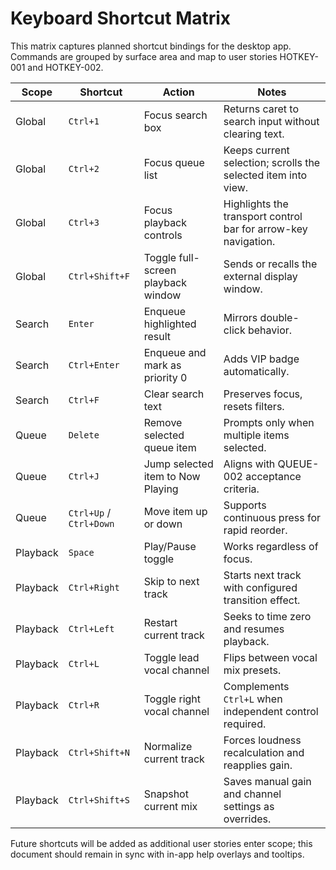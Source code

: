 # Keyboard Shortcut Matrix

This matrix captures planned shortcut bindings for the desktop app. Commands are grouped by surface area and map to user stories HOTKEY-001 and HOTKEY-002.

| Scope | Shortcut | Action | Notes |
|-------|----------|--------|-------|
| Global | `Ctrl+1` | Focus search box | Returns caret to search input without clearing text. |
| Global | `Ctrl+2` | Focus queue list | Keeps current selection; scrolls the selected item into view. |
| Global | `Ctrl+3` | Focus playback controls | Highlights the transport control bar for arrow-key navigation. |
| Global | `Ctrl+Shift+F` | Toggle full-screen playback window | Sends or recalls the external display window. |
| Search | `Enter` | Enqueue highlighted result | Mirrors double-click behavior. |
| Search | `Ctrl+Enter` | Enqueue and mark as priority 0 | Adds VIP badge automatically. |
| Search | `Ctrl+F` | Clear search text | Preserves focus, resets filters. |
| Queue | `Delete` | Remove selected queue item | Prompts only when multiple items selected. |
| Queue | `Ctrl+J` | Jump selected item to Now Playing | Aligns with QUEUE-002 acceptance criteria. |
| Queue | `Ctrl+Up` / `Ctrl+Down` | Move item up or down | Supports continuous press for rapid reorder. |
| Playback | `Space` | Play/Pause toggle | Works regardless of focus. |
| Playback | `Ctrl+Right` | Skip to next track | Starts next track with configured transition effect. |
| Playback | `Ctrl+Left` | Restart current track | Seeks to time zero and resumes playback. |
| Playback | `Ctrl+L` | Toggle lead vocal channel | Flips between vocal mix presets. |
| Playback | `Ctrl+R` | Toggle right vocal channel | Complements `Ctrl+L` when independent control required. |
| Playback | `Ctrl+Shift+N` | Normalize current track | Forces loudness recalculation and reapplies gain. |
| Playback | `Ctrl+Shift+S` | Snapshot current mix | Saves manual gain and channel settings as overrides. |

Future shortcuts will be added as additional user stories enter scope; this document should remain in sync with in-app help overlays and tooltips.